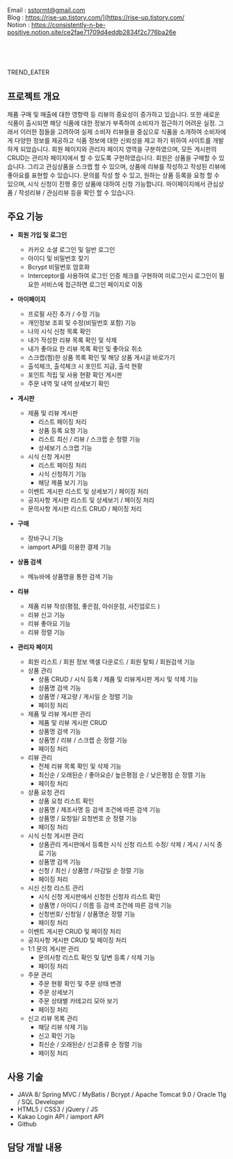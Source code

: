 
Email : sstormt@gmail.com  
Blog : https://rise-up.tistory.com/](https://rise-up.tistory.com/  
Notion : https://consistently-n-be-positive.notion.site/ce2fae71709d4eddb2834f2c776ba26e  
  
  
  
　    
# 
TREND_EATER 
　  
## 프로젝트 개요
제품 구매 및 매출에 대한 영향력 등 리뷰의 중요성이 증가하고 있습니다. 
또한 새로운 식품이 출시되면 해당 식품에 대한 정보가 부족하여 소비자가 접근하기 어려운 실정.
그래서 이러한 점들을 고려하여 실제 소비자 리뷰들을 중심으로 식품을 소개하여 소비자에게 다양한 정보를 제공하고 식품 정보에 대한 신뢰성을 제고 하기 위하여 사이트를 개발하게 되었습니다.
회원 페이지와 관리자 페이지 영역을 구분하였으며, 모든 게시판의 CRUD는 관리자 페이지에서 할 수 있도록 구현하였습니다.
회원은 상품을 구매할 수 있습니다. 그리고 관심상품을 스크랩 할 수 있으며, 상품에 리뷰를 작성하고  작성된 리뷰에 좋아요를 표현할 수 있습니다. 문의를 작성 할 수 있고, 원하는 상품 등록을 요청 할 수 있으며, 시식 신청이 진행 중인 상품에 대하여 신청 가능합니다.
마이페이지에서 관심상품 / 작성리뷰 / 관심리뷰 등을 확인 할 수 있습니다.
  
  
  
## 주요 기능

- **회원 가입 및 로그인**
    - 카카오 소셜 로그인 및 일반 로그인
    - 아이디 및 비밀번호 찾기
    - Bcrypt 비밀번호 암호화
    - Interceptor를 사용하여 로그인 인증 체크를 구현하여 미로그인시 로그인이 필요한 서비스에 접근하면 로그인 페이지로 이동

- **마이페이지**
    - 프로필 사진 추가 / 수정 기능
    - 개인정보 조회 및 수정(비밀번호 포함) 기능
    - 나의 시식 신청 목록 확인
    - 내가 작성한 리뷰 목록 확인 및 삭제
    - 내가 좋아요 한 리뷰 목록 확인 및 좋아요 취소
    - 스크랩(찜)한 상품 목록 확인 및 해당 상품 게시글 바로가기
    - 출석체크, 출석체크 시 포인트 지급, 출석 현황
    - 포인트 적립 및 사용 현황 확인 게시판
    - 주문 내역 및 내역 상세보기 확인

- **게시판**
    - 제품 및 리뷰 게시판
        - 리스트 페이징 처리
        - 상품 등록 요청 기능
        - 리스트 최신 / 리뷰 / 스크랩 순 정렬 기능
        - 상세보기 스크랩 기능
    - 시식 신청 게시판
        - 리스트 페이징 처리
        - 시식 신청하기 기능
        - 해당 제품 보기 기능
    - 이벤트 게시판 리스트 및 상세보기 / 페이징 처리
    - 공지사항 게시판 리스트 및 상세보기 / 페이징 처리
    - 문의사항 게시판 리스트 CRUD / 페이징 처리

- **구매**
    - 장바구니 기능
    - iamport API를 이용한 결제 기능

- **상품 검색**
    - 메뉴바에 상품명을 통한 검색 기능

- **리뷰**
    - 제품 리뷰 작성(평점, 좋은점, 아쉬운점, 사진업로드 )
    - 리뷰 신고 기능
    - 리뷰 좋아요 기능
    - 리뷰 정렬 기능

- **관리자 페이지**
    - 회원 리스트 / 회원 정보 엑셀 다운로드 / 회원 탈퇴 / 회원검색 기능
    - 상품 관리
        - 상품 CRUD / 시식 등록  / 제품 및 리뷰게시판 게시 및 삭제 기능
        - 상품명 검색 기능
        - 상품명 / 재고량 / 게시일 순 정렬 기능
        - 페이징 처리
    - 제품 및 리뷰 게시판 관리
        - 제품 및 리뷰 게시판 CRUD
        - 상품명 검색 기능
        - 상품명 / 리뷰 / 스크랩 순 정렬 기능
        - 페이징 처리
    - 리뷰 관리
        - 전체 리뷰 목록 확인 및 삭제 기능
        - 최신순 / 오래된순 / 좋아요순/ 높은평점 순 / 낮은평점 순 정렬 기능
        - 페이징 처리
    - 상품 요청 관리
        - 상품 요청 리스트 확인
        - 상품명 / 제조사명 등 검색 조건에 따른 검색 기능
        - 상품명 / 요청일/ 요청번호 순 정렬 기능
        - 페이징 처리
    - 시식 신청 게시판 관리
        - 상품관리 게시판에서 등록한 시식 신청 리스트 수정/ 삭제 / 게시 / 시식 종료 기능
        - 상품명 검색 기능
        - 신청 / 최신 / 상품명 / 마감일 순 정렬 기능
        - 페이징 처리
    - 시신 신청 리스트 관리
        - 시식 신청 게시판에서 신청한 신청자 리스트 확인
        - 상품명 / 아이디 / 이름 등 검색 조건에 따른 검색 기능
        - 신청번호/ 신청일 / 상품명순 정렬 기능
        - 페이징 처리
    - 이벤트 게시판  CRUD 및 페이징 처리
    - 공지사항 게시판 CRUD 및 페이징 처리
    - 1:1 문의 게시판 관리
        - 문의사항 리스트 확인 및 답변 등록 / 삭제 기능
        - 페이징 처리
    - 주문 관리
        - 주문 현황 확인 및 주문 상태 변경
        - 주문 상세보기
        - 주문 상태별 카테고리 모아 보기
        - 페이징 처리
    - 신고 리뷰 목록 관리
        - 해당 리뷰 삭제 기능
        - 신고 확인 기능
        - 최신순 / 오래된순/ 신고종류 순 정렬 기능
        - 페이징 처리


## 사용 기술

- JAVA 8/ Spring MVC / MyBatis / Bcrypt / Apache Tomcat 9.0 / Oracle 11g / SQL Developer
- HTML5 / CSS3 / jQuery / JS
- Kakao Login API / iamport API
- Github




## 담당 개발 내용
